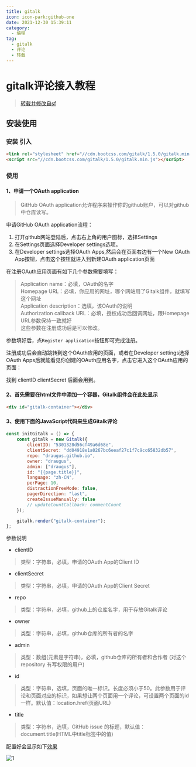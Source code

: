 ```yaml
---
title: gitalk
icon: icon-park:github-one 
date: 2021-12-30 15:39:11 
category: 
  - 编程    
tag: 
  - gitalk 
  - 评论 
  - 转载    
---
```


# gitalk评论接入教程

> [转载并修改自sf](https://segmentfault.com/a/1190000018072952)

## 安装使用

### 安装 引入

```html  
<link rel="stylesheet" href="//cdn.bootcss.com/gitalk/1.5.0/gitalk.min.css">
<script src="//cdn.bootcss.com/gitalk/1.5.0/gitalk.min.js"></script>
```

### 使用

#### 1、申请一个OAuth application

> GitHub OAuth application允许程序来操作你的github账户，可以对github中仓库读写。

申请GitHub OAuth application流程：

1. 打开github网站登陆后，点击右上角的用户图标，选择Settings
2. 在Settings页面选择Developer settings选项。
3. 在Developer settings选择OAuth Apps,然后会在页面右边有一个New OAuth App按钮，点击这个按钮就进入到新建OAuth application页面

在注册OAuth应用页面有如下几个参数需要填写：

> Application name：必填，OAuth的名字  
> Homepage URL：必填，你应用的网址，哪个网站用了Gitalk组件，就填写这个网址  
> Application description：选填，该OAuth的说明  
> Authorization callback URL：必填，授权成功后回调网址，跟Homepage URL参数保持一致就好  
> 这些参数在注册成功后是可以修改。

参数填好后，点`Register application`按钮即可完成注册。

注册成功后会自动跳转到这个OAuth应用的页面，或者在Developer settings选择OAuth Apps后就能看见你创建的OAuth应用名字，点击它进入这个OAuth应用的页面：

找到 clientID clientSecret 后面会用到。

#### 2、首先需要在html文件中添加一个容器，Gitalk组件会在此处显示

```html  
<div id="gitalk-container"></div>
```

#### 3、使用下面的JavaScript代码来生成Gitalk评论

```javascript  
const initGitalk = () => {
    const gitalk = new Gitalk({
        clientID: "5301328d56cf49a6d68e",
        clientSecret: "dd04918e1a0267bc6eeaf27c1f7c9cc65832db57",
        repo: "draugus.github.io",
        owner: "draugus",
        admin: ["draugus"],
        id: "{{page.title}}",
        language: "zh-CN",
        perPage: 10,
        distractionFreeMode: false,
        pagerDirection: "last",
        createIssueManually: false
        // updateCountCallback: commentCount
    });

    gitalk.render("gitalk-container");
};
```

参数说明

* clientID

> 类型：字符串，必填，申请的OAuth App的Client ID

* clientSecret

> 类型：字符串，必填，申请的OAuth App的Client Secret

* repo

> 类型：字符串，必填，github上的仓库名字，用于存放Gitalk评论

* owner

> 类型：字符串，必填，github仓库的所有者的名字

* admin

> 类型：数组(元素是字符串)，必填，github仓库的所有者和合作者 (对这个 repository 有写权限的用户)

* id

> 类型：字符串，选填，页面的唯一标识。长度必须小于50。此参数用于评论和页面对应的标识，如果想让两个页面用一个评论，可设置两个页面的id一样。默认值：location.href(页面URL)

* title

> 类型：字符串，选填，GitHub issue 的标题，默认值：document.title(HTML中title标签中的值)

配置好会显示如下[效果](https://gitalk.github.io/)

![1](/img/code/gitalk.png)
